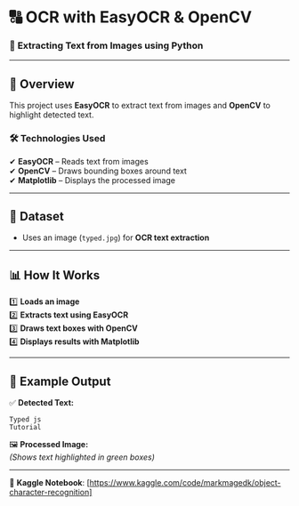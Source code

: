 # **🔠 OCR with EasyOCR & OpenCV**  

### 🚀 **Extracting Text from Images using Python**  

---

## **📌 Overview**  
This project uses **EasyOCR** to extract text from images and **OpenCV** to highlight detected text.  

### **🛠 Technologies Used**
✔ **EasyOCR** – Reads text from images  
✔ **OpenCV** – Draws bounding boxes around text  
✔ **Matplotlib** – Displays the processed image  

---

## **📂 Dataset**
- Uses an image (`typed.jpg`) for **OCR text extraction**  

---

## **📊 How It Works**
1️⃣ **Loads an image**  
2️⃣ **Extracts text using EasyOCR**  
3️⃣ **Draws text boxes with OpenCV**  
4️⃣ **Displays results with Matplotlib**  

---

## **📌 Example Output**
✅ **Detected Text:**  
```
Typed js  
Tutorial  
```
🖼 **Processed Image:**  
_(Shows text highlighted in green boxes)_  

---

📌 **Kaggle Notebook**: [https://www.kaggle.com/code/markmagedk/object-character-recognition]  
